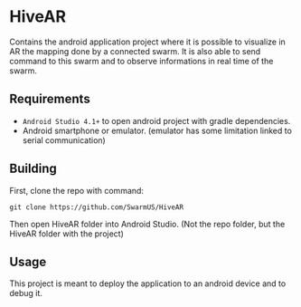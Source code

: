 # HiveAR
Contains the android application project where it is possible to visualize in AR the mapping done by a connected swarm.
It is also able to send command to this swarm and to observe informations in real time of the swarm.

## Requirements

* `Android Studio 4.1+` to open android project with gradle dependencies.
* Android smartphone or emulator. (emulator has some limitation linked to serial communication)

## Building 
First, clone the repo with command:
```
git clone https://github.com/SwarmUS/HiveAR
```
Then open HiveAR folder into Android Studio. (Not the repo folder, but the HiveAR folder with the project)

## Usage

This project is meant to deploy the application to an android device and to debug it.
